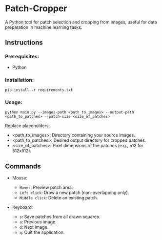 # Patch-Cropper
A Python tool for patch selection and cropping from images, useful for data preparation in machine learning tasks.

## Instructions

### Prerequisites:
- Python

### Installation:
```
pip install -r requirements.txt
```
   
### Usage:
```
python main.py --images-path <path_to_images> --output-path <path_to_patches> --patch-size <size_of_patches>
```
Replace placeholders:
- <path_to_images>: Directory containing your source images.
- <path_to_patches>: Desired output directory for cropped patches.
- <size_of_patches>: Pixel dimensions of the patches (e.g., 512 for 512x512).

## Commands
- Mouse:
  - `Hover`: Preview patch area.
  - `Left click`: Draw a new patch (non-overlapping only).
  - `Middle click`: Delete an existing patch.
 
- Keyboard:
  - `s`: Save patches from all drawn squares.
  - `a`: Previous image.
  - `d`: Next image.
  - `q`: Quit the application.
